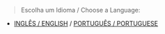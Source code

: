 > Escolha um Idioma / Choose a Language:

- [INGLÊS / ENGLISH](resume-en.md) / [PORTUGUÊS / PORTUGUESE](resume-ptbr.md)
